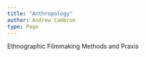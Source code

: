 ```yaml
---
title: "Anthropology"
author: Andrew Cambron
type: Page
---
```


Ethnographic Filmmaking Methods and Praxis

